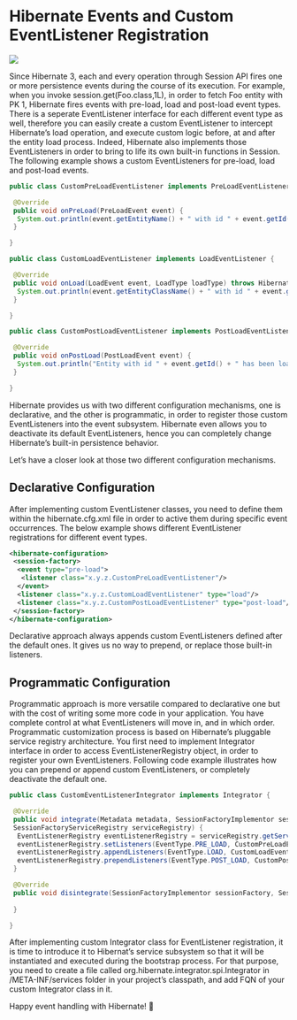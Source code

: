 # Hibernate Events and Custom EventListener Registration

![](http://kenansevindik.com/assets/images/event_listener.jpg)

Since Hibernate 3, each and every operation through Session API fires one or more persistence events during the course 
of its execution. For example, when you invoke session.get(Foo.class,1L), in order to fetch Foo entity with PK 1, 
Hibernate fires events with pre-load, load and post-load event types. There is a seperate EventListener interface for 
each different event type as well, therefore you can easily create a custom EventListener to intercept Hibernate’s load 
operation, and execute custom logic before, at and after the entity load process. Indeed, Hibernate also implements those 
EventListeners in order to bring to life its own built-in functions in Session. The following example shows a custom 
EventListeners for pre-load, load and post-load events.

```java
public class CustomPreLoadEventListener implements PreLoadEventListener {

 @Override
 public void onPreLoad(PreLoadEvent event) {
  System.out.println(event.getEntityName() + " with id " + event.getId() + " will be loaded");
 }

}

public class CustomLoadEventListener implements LoadEventListener {

 @Override
 public void onLoad(LoadEvent event, LoadType loadType) throws HibernateException {
  System.out.println(event.getEntityClassName() + " with id " + event.getEntityId() + " is being loaded now");
 }

}

public class CustomPostLoadEventListener implements PostLoadEventListener {

 @Override
 public void onPostLoad(PostLoadEvent event) {
  System.out.println("Entity with id " + event.getId() + " has been loaded :" + event.getEntity());
 }

}
```

Hibernate provides us with two different configuration mechanisms, one is declarative, and the other is programmatic, 
in order to register those custom EventListeners into the event subsystem. Hibernate even allows you to deactivate its 
default EventListeners, hence you can completely change Hibernate’s built-in persistence behavior.

Let’s have a closer look at those two different configuration mechanisms.

## Declarative Configuration

After implementing custom EventListener classes, you need to define them within the hibernate.cfg.xml file in order to 
active them during specific event occurrences. The below example shows different EventListener registrations for different 
event types.

```xml
<hibernate-configuration>
 <session-factory>
  <event type="pre-load">
   <listener class="x.y.z.CustomPreLoadEventListener"/>
  </event>
  <listener class="x.y.z.CustomLoadEventListener" type="load"/>
  <listener class="x.y.z.CustomPostLoadEventListener" type="post-load"/>
 </session-factory>
</hibernate-configuration>
```

Declarative approach always appends custom EventListeners defined after the default ones. It gives us no way to prepend, 
or replace those built-in listeners.

## Programmatic Configuration

Programmatic approach is more versatile compared to declarative one but with the cost of writing some more code in your 
application. You have complete control at what EventListeners will move in, and in which order. Programmatic customization 
process is based on Hibernate’s pluggable service registry architecture. You first need to implement Integrator interface 
in order to access EventListenerRegistry object, in order to register your own EventListeners. Following code example 
illustrates how you can prepend or append custom EventListeners, or completely deactivate the default one.

```java
public class CustomEventListenerIntegrator implements Integrator {

 @Override
 public void integrate(Metadata metadata, SessionFactoryImplementor sessionFactory,
 SessionFactoryServiceRegistry serviceRegistry) {
  EventListenerRegistry eventListenerRegistry = serviceRegistry.getService(EventListenerRegistry.class);
  eventListenerRegistry.setListeners(EventType.PRE_LOAD, CustomPreLoadEventListener.class);
  eventListenerRegistry.appendListeners(EventType.LOAD, CustomLoadEventListener.class);
  eventListenerRegistry.prependListeners(EventType.POST_LOAD, CustomPostLoadEventListener.class);
 }

 @Override
 public void disintegrate(SessionFactoryImplementor sessionFactory, SessionFactoryServiceRegistry serviceRegistry) {
 
 }

}
```

After implementing custom Integrator class for EventListener registration, it is time to introduce it to Hibernat’s service 
subsystem so that it will be instantiated and executed during the bootstrap process. For that purpose, you need to create 
a file called org.hibernate.integrator.spi.Integrator in /META-INF/services folder in your project’s classpath, and add 
FQN of your custom Integrator class in it.

Happy event handling with Hibernate! 🙂


